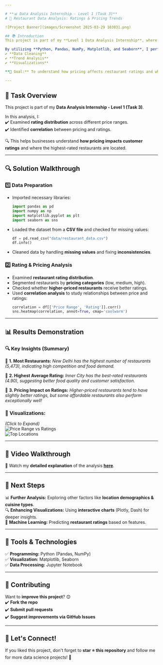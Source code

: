 ```yaml
---

# **📊 Data Analysis Internship - Level 1 (Task 3)**
# 🌟 Restaurant Data Analysis: Ratings & Pricing Trends  

![Project Banner](images/Screenshot 2025-03-29 103031.png)  

## 📚 Introduction  
This project is part of my **Level 1 Data Analysis Internship**, where I analyze a dataset containing **restaurant ratings, pricing trends, and customer preferences**.  

By utilizing **Python, Pandas, NumPy, Matplotlib, and Seaborn**, I performed:  
✔️ **Data Cleaning**  
✔️ **Trend Analysis**  
✔️ **Visualizations**  

**🌟 Goal:** To understand how pricing affects restaurant ratings and which restaurant types receive the highest satisfaction.  

---  
```

 

## 📌 Task Overview  
This project is part of my **Data Analysis Internship - Level 1 (Task 3)**.  

In this analysis, I:  
✔️ Examined **rating distribution** across different price ranges.  
✔️ Identified **correlation** between pricing and ratings.  

🔍 This helps businesses understand **how pricing impacts customer ratings** and where the highest-rated restaurants are located.  

---  

## 🔍 Solution Walkthrough  

### **1️⃣ Data Preparation**  
- Imported necessary libraries:  
  ```python
  import pandas as pd
  import numpy as np
  import matplotlib.pyplot as plt
  import seaborn as sns
  ```  
- Loaded the dataset from a **CSV file** and checked for missing values:  
  ```python
  df = pd.read_csv("data/restaurant_data.csv")
  df.info()
  ```  
- Cleaned data by handling **missing values** and fixing **inconsistencies**.  

### **2️⃣ Rating & Pricing Analysis**  
- Examined **restaurant rating distribution**.  
- Segmented restaurants by **pricing categories** (low, medium, high).  
- Checked whether **higher-priced restaurants** receive better ratings.  
- Used **correlation analysis** to study relationships between price and ratings:  
  ```python
  correlation = df[['Price Range', 'Rating']].corr()
  sns.heatmap(correlation, annot=True, cmap='coolwarm')
  ```  

---  

## 📊 Results Demonstration  

### **🔍 Key Insights (Summary)**  

📌 **1. Most Restaurants:** *New Delhi has the highest number of restaurants (5,473), indicating high competition and food demand.*  

📌 **2. Highest Average Rating:** *Inner City has the best-rated restaurants (4.90), suggesting better food quality and customer satisfaction.*  

📌 **3. Pricing Impact on Ratings:** *Higher-priced restaurants tend to have slightly better ratings, but some affordable restaurants also perform exceptionally well!*  

### 🌟 **Visualizations:**  
_(Click to Expand)_  
![Price Range vs Ratings](images/price_range_vs_ratings.png)  
![Top Locations](images/top_locations.png)  

---  

## 🎥 Video Walkthrough  
🎥 Watch my **detailed explanation** of the analysis **[here](https://your-video-link.com)**.  

---  

## 📌 Next Steps  
📊 **Further Analysis:** Exploring other factors like **location demographics & cuisine types**.  
🔍 **Enhancing Visualizations:** Using **interactive charts** (Plotly, Dash) for deeper insights.  
📍 **Machine Learning:** Predicting **restaurant ratings** based on features.  

---  

## 🤖 Tools & Technologies  
✅ **Programming:** Python (Pandas, NumPy)  
✅ **Visualization:** Matplotlib, Seaborn  
✅ **Data Processing:** Jupyter Notebook  

---  

## 📢 Contributing  
Want to **improve this project**? 😊  
✔️ **Fork the repo**  
✔️ **Submit pull requests**  
✔️ **Suggest improvements via GitHub Issues**  

---  

## 🌟 Let's Connect!  
If you liked this project, don't forget to **star ⭐ this repository** and follow me for more data science projects! 🚀  


